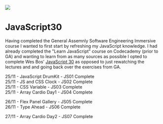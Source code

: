 ﻿![](https://javascript30.com/images/JS3-social-share.png)

# JavaScript30

Having completed the General Assemnly Software Engineering Immersive course I wanted to first start by refreshing my JavaScript knowledge.
I had already completed the "Learn JavaScript" course on Codecademy (prior to GA) and wanting to learn from as many sources as possible I opted to complete Wes Bos' [JavaScript 30](https://javascript30.com/) as opposed to just rewatching the lectures and and going back over the exercises from GA.


25/11 - JavaScript DrumKit - JS01 Complete<br>
25/11 - JS and CSS Clock - JS02 Complete<br>
25/11 - CSS Variable - JS03 Complete<br>
25/11 - Array Cardio Day1 - JS04 Complete<br>

26/11 - Flex Panel Gallery - JS05 Complete<br>
26/11 - Type Ahead - JS06 Complete<br>

27/11 - Array Cardio Day2 - JS07 Complete<br>






